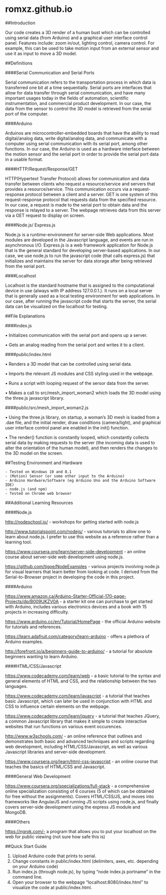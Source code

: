 # romxz.github.io

##Introduction

Our code creates a 3D render of a human bust which can be controlled using serial data (from Arduino) and a graphical user interface control panel. Features include: zoom in/out, lighting control, camera control. For example, this can be used to take motion input from an external sensor and use it as input to move a 3D model. 

##Definitions

####Serial Communication and Serial Ports

Serial communication refers to the transportation process in which data is transferred one bit at a time sequentially. Serial ports are interfaces that allow for data transfer through serial communication, and have many important usages today in the fields of automation, scientific instrumentation, and commercial product development. In our case, the data from the sensor to control the 3D model is retrieved from the serial port of the computer. 

####Arduino

Arduinos are microcontroller-embedded boards that have the ability to read digital/analog data, write digital/analog data, and communicate with a computer using serial communication with its serial port, among other functions. In our case, the Arduino is used as a hardware interface between the motion sensor and the serial port in order to provide the serial port data in a usable format. 

####HTTP/Request/Response/GET

HTTP(Hypertext Transfer Protocol) allows for communication and data transfer between clients who request a resource/service and servers that provides a resource/service. This communication occurs via a request-response protocol between a client and a server. GET is one system of this request-response protocol that requests data from the specified resource. In our case, a request is made to the serial port to obtain data and the response is relayed to a server. The webpage retrieves data from this server via a GET request to display on screen.  

####Node.js/ Express.js

Node.js is a runtime-environment for server-side Web applications. Most modules are developed in the Javascript language, and events are run in asynchronous I/O.  Express.js is a web framework application for Node.js that is the general standard for developing server-based applications. In our case, we use node.js to run the javascript code (that calls express.js) that initializes and maintains the server for data storage after being retrieved from the serial port. 

####Localhost

Localhost is the standard hostname that is assigned to the computational device in use (always with IP address 127.0.0.1.). It runs on a local server that is generally used as a local testing environment for web applications. In our case, after running the javascript code that starts the server, the serial data can be visualized on the localhost for testing. 

##File Explanations

####index.js

•	Initializes communication with the serial port and opens up a server. 

•	Gets an analog reading from the serial port and writes it to a client.


####public/index.html

•	Renders a 3D model that can be controlled using serial data. 

•	Imports the relevant JS modules and CSS styling used in the webpage.

•	Runs a script with looping request of the sersor data from the server. 

•	Makes a call to src/mesh_import_woman2 which loads the 3D model using the three.js javascript library.


####public/src/mesh_import_woman2.js

•	Using the three.js library, on startup, a woman’s 3D mesh is loaded from a .dae file, and the initial render, draw conditions (camera/light), and graphical user interface control panel are enabled in the init() function. 

•	The render() function is constantly looped, which constantly collects serial data by making requests to the server (the incoming data is used to alter the orientation of the human model), and then renders the changes to the 3D model on the screen.


##Testing Environment and Hardware

	- Tested on Windows 10 and 8.1
	- (Motion) Sensor (or some other input to the Arduino)
	- Arduino Hardware/Software (eg Arduino Uno and the Arduino Software IDE)
	- node.js (and npm)
	- Tested on Chrome web browser

##Additional Learning Resources

####Node.js

http://nodeschool.io/ - workshops for getting started with node.js

http://www.tutorialspoint.com/nodejs/ - various tutorials to allow one to learn about node.js. I prefer to use this website as a reference rather than a learning tool. 

https://www.coursera.org/learn/server-side-development - an online course about server-side web development using node.js. 

https://github.com/tigoe/NodeExamples - various projects involving node.js for visual learners that learn better from looking at code. I derived from the Serial-to-Browser project in developing the code in this project. 

####Arduino

https://www.amazon.ca/Arduino-Starter-Official-170-page-Projects/dp/B009UKZV0A - a starter kit one can purchase to get started with Arduino, includes various electronics devices and a book with 15 projects in increasing difficulty. 

https://www.arduino.cc/en/Tutorial/HomePage - the official Arduino website for tutorials and references. 

https://learn.adafruit.com/category/learn-arduino - offers a plethora of Arduino examples.

http://forefront.io/a/beginners-guide-to-arduino/ - a tutorial for absolute beginners wanting to learn Arduino. 

####HTML/CSS/Javascript

https://www.codecademy.com/learn/web - a basic tutorial to the syntax and general elements of HTML and CSS, and the relationship between the two languages. 

https://www.codecademy.com/learn/javascript - a tutorial that teaches basic Javascript, which can later be used in conjunction with HTML and CSS to influence certain elements on the webpage. 

https://www.codecademy.com/learn/jquery - a tutorial that teaches JQuery, a common Javascript library that makes it simple to create interactive websites that run functions on various event occurences. 

http://www.w3schools.com/ - an online reference that outlines and demonstrates both basic and advanced techniques and scripts regarding web development, including HTML/CSS/Javascript, as well as various Javascript libraries and server-side development. 

https://www.coursera.org/learn/html-css-javascript - an online course that teaches the basics of HTML/CSS and Javascript. 

####General Web Development

https://www.coursera.org/specializations/full-stack - a comprehensive online specialization consisting of 6 courses (5 of which can be obtained for free without the assignments). Covers HTML/CSS/JS, and moves into frameworks like AngularJS and running JS scripts using node.js, and finally covers server-side development using the express JS module and MongoDB. 

####Others

https://ngrok.com/- a program that allows you to put your localhost on the web for public viewing (not sure how safe this is)

##Quick Start Guide

1.	Upload Arduino code that prints to serial. 
2.	Change constants in public/index.html (delimiters, axes, etc. depending on your Arduino code)
3.	Run index.js (through node.js), by typing “node index.js portname” in the command line. 
4.	Open your browser to the webpage “localhost:8080/index.html” to visualize the code at public/index.html.
